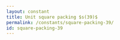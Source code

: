 ```yaml
---
layout: constant
title: Unit square packing $s(39)$
permalink: /constants/square-packing-39/
id: square-packing-39
---
```

